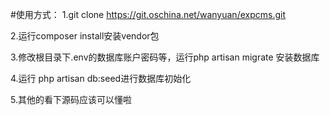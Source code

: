 #使用方式：
1.git clone https://git.oschina.net/wanyuan/expcms.git

2.运行composer install安装vendor包

3.修改根目录下.env的数据库账户密码等，运行php artisan migrate 安装数据库

4.运行 php artisan db:seed进行数据库初始化

5.其他的看下源码应该可以懂啦

